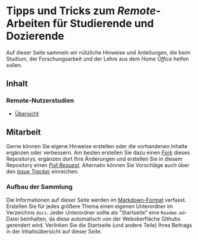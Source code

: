 # Tipps und Tricks zum *Remote*-Arbeiten für Studierende und Dozierende

Auf dieser Seite sammeln wir nützliche Hinweise und Anleitungen, die beim Studium, der Forschungsarbeit und der Lehre aus dem *Home Office* helfen sollen.  

## Inhalt

### Remote-Nutzerstudien

- [Übersicht](./docs/Remote-Nutzerstudien)

## Mitarbeit

Gerne können Sie eigene Hinweise erstellen oder die vorhandenen Inhalte ergänzen oder verbessern. Am besten erstellen Sie dazu einen [*Fork*](https://help.github.com/en/github/getting-started-with-github/fork-a-repo) dieses Repositorys, ergänzen dort Ihre Änderungen und erstellen Sie in diesem Repository einen [*Pull Request*](https://help.github.com/en/github/collaborating-with-issues-and-pull-requests/creating-a-pull-request-from-a-fork). Alternativ können Sie Vorschläge auch über den [*Issue Tracker*](https://github.com/alexanderbazo/MI-Remote-Work/issues) einreichen.

### Aufbau der Sammlung

Die Informationen auf dieser Seite werden im [Markdown-Format](https://daringfireball.net/projects/markdown/syntax) verfasst. Erstellen Sie für jedes größere Thema einen eigenen Unterordner im Verzeichnis `docs`. Jeder Unterordner sollte als "Startseite" eine `Readme.md`-Datei beinhalten, da diese automatisch von der Weboberfläche Githubs gerendert wird. Verlinken Sie die Startseite (und andere Teile) Ihres Beitrags in der Inhaltsübersicht auf dieser Seite.